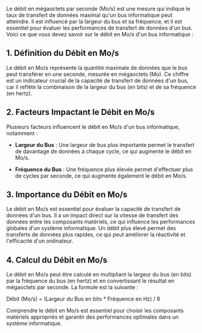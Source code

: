 
Le débit en mégaoctets par seconde (Mo/s) est une mesure qui indique le taux de transfert de données maximal qu'un bus informatique peut atteindre. Il est influencé par la largeur du bus et sa fréquence, et il est essentiel pour évaluer les performances de transfert de données d'un bus. Voici ce que vous devez savoir sur le débit en Mo/s d'un bus informatique :

## **1. Définition du Débit en Mo/s**

Le débit en Mo/s représente la quantité maximale de données que le bus peut transférer en une seconde, mesurée en mégaoctets (Mo). Ce chiffre est un indicateur crucial de la capacité de transfert de données d'un bus, car il reflète la combinaison de la largeur du bus (en bits) et de sa fréquence (en hertz).

## **2. Facteurs Impactant le Débit en Mo/s**

Plusieurs facteurs influencent le débit en Mo/s d'un bus informatique, notamment :

- **Largeur du Bus** : Une largeur de bus plus importante permet le transfert de davantage de données à chaque cycle, ce qui augmente le débit en Mo/s.

- **Fréquence du Bus** : Une fréquence plus élevée permet d'effectuer plus de cycles par seconde, ce qui augmente également le débit en Mo/s.

## **3. Importance du Débit en Mo/s**

Le débit en Mo/s est essentiel pour évaluer la capacité de transfert de données d'un bus. Il a un impact direct sur la vitesse de transfert des données entre les composants matériels, ce qui influence les performances globales d'un système informatique. Un débit plus élevé permet des transferts de données plus rapides, ce qui peut améliorer la réactivité et l'efficacité d'un ordinateur.

## **4. Calcul du Débit en Mo/s**

Le débit en Mo/s peut être calculé en multipliant la largeur du bus (en bits) par la fréquence du bus (en hertz) et en convertissant le résultat en mégaoctets par seconde. La formule est la suivante :

Débit (Mo/s) = (Largeur du Bus en bits * Fréquence en Hz) / 8

Comprendre le débit en Mo/s est essentiel pour choisir les composants matériels appropriés et garantir des performances optimales dans un système informatique.
